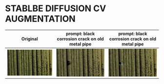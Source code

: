 # STABLBE DIFFUSION CV AUGMENTATION

| Original | prompt: black corrosion crack on old metal pipe | prompt: black corrosion crack on old metal pipe |
| --- | --- |--- |
| ![](img/1.png) | ![](img/2.png) | ![](img/3.png) |
